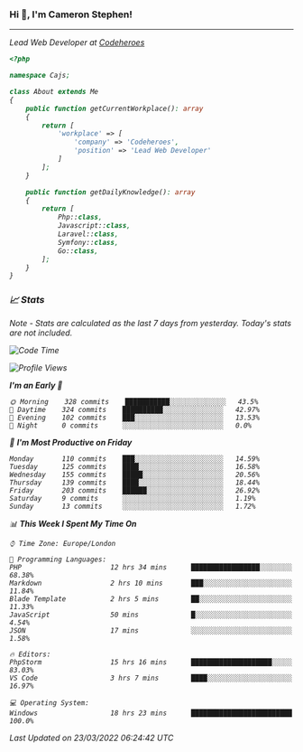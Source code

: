 ### Hi 👋, I'm Cameron Stephen!
<hr>
<p><em>Lead Web Developer at <a href="https://codeheroes.co.uk">Codeheroes</a></p>


```php
<?php

namespace Cajs;

class About extends Me
{
    public function getCurrentWorkplace(): array
    {
        return [
            'workplace' => [
                'company' => 'Codeheroes',
                'position' => 'Lead Web Developer'
            ]
        ];
    }

    public function getDailyKnowledge(): array
    {
        return [
            Php::class,
            Javascript::class,
            Laravel::class,
            Symfony::class,
            Go::class,
        ];
    }
}
```

### 📈 Stats
<p><em>Note - Stats are calculated as the last 7 days from yesterday. Today's stats are not included.</em></p>


<!--START_SECTION:waka-->
![Code Time](http://img.shields.io/badge/Code%20Time-2%2C752%20hrs%201%20min-blue)

![Profile Views](http://img.shields.io/badge/Profile%20Views-0-blue)

**I'm an Early 🐤** 

```text
🌞 Morning    328 commits    ███████████░░░░░░░░░░░░░░   43.5% 
🌆 Daytime    324 commits    ██████████░░░░░░░░░░░░░░░   42.97% 
🌃 Evening    102 commits    ███░░░░░░░░░░░░░░░░░░░░░░   13.53% 
🌙 Night      0 commits      ░░░░░░░░░░░░░░░░░░░░░░░░░   0.0%

```
📅 **I'm Most Productive on Friday** 

```text
Monday       110 commits    ███░░░░░░░░░░░░░░░░░░░░░░   14.59% 
Tuesday      125 commits    ████░░░░░░░░░░░░░░░░░░░░░   16.58% 
Wednesday    155 commits    █████░░░░░░░░░░░░░░░░░░░░   20.56% 
Thursday     139 commits    ████░░░░░░░░░░░░░░░░░░░░░   18.44% 
Friday       203 commits    ██████░░░░░░░░░░░░░░░░░░░   26.92% 
Saturday     9 commits      ░░░░░░░░░░░░░░░░░░░░░░░░░   1.19% 
Sunday       13 commits     ░░░░░░░░░░░░░░░░░░░░░░░░░   1.72%

```


📊 **This Week I Spent My Time On** 

```text
⌚︎ Time Zone: Europe/London

💬 Programming Languages: 
PHP                      12 hrs 34 mins      █████████████████░░░░░░░░   68.38% 
Markdown                 2 hrs 10 mins       ███░░░░░░░░░░░░░░░░░░░░░░   11.84% 
Blade Template           2 hrs 5 mins        ██░░░░░░░░░░░░░░░░░░░░░░░   11.33% 
JavaScript               50 mins             █░░░░░░░░░░░░░░░░░░░░░░░░   4.54% 
JSON                     17 mins             ░░░░░░░░░░░░░░░░░░░░░░░░░   1.58%

🔥 Editors: 
PhpStorm                 15 hrs 16 mins      ████████████████████░░░░░   83.03% 
VS Code                  3 hrs 7 mins        ████░░░░░░░░░░░░░░░░░░░░░   16.97%

💻 Operating System: 
Windows                  18 hrs 23 mins      █████████████████████████   100.0%

```


 Last Updated on 23/03/2022 06:24:42 UTC
<!--END_SECTION:waka-->
